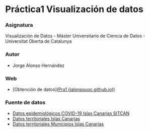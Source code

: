 # Práctica1 Visualización de datos

### Asignatura

Visualización de Datos - Máster Universitario de Ciencia de Datos - Universitat Oberta de Catalunya

### Autor

* Jorge Alonso Hernández

### Web

* [Obtención de datos]([Pra1 (jalonsouoc.github.io)](https://jalonsouoc.github.io/Practica1-Visualizacion-de-datos/))

### Fuente de datos

* [Datos epidemiológicos COVID-19 Islas Canarias SITCAN](https://opendata.sitcan.es/dataset/datos-epidemiologicos-covid-19)
* [Datos territoriales Islas Canarias](https://datos.canarias.es/catalogos/estadisticas/dataset/islas-de-canarias-delimitaciones-territoriales-para-fines-estadisticos)
* [Datos territoriales Municipios Islas Canarias](https://datos.canarias.es/catalogos/estadisticas/dataset/municipios-canarias-2007-delimitaciones-territoriales-fines-estadisticos)